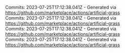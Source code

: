 Commits: 2023-07-25T17:12:38.041Z - Generated via https://github.com/marketplace/actions/artificial-grass
<br>
Commits: 2023-07-25T17:12:38.041Z - Generated via https://github.com/marketplace/actions/artificial-grass
<br>
Commits: 2023-07-25T17:12:38.041Z - Generated via https://github.com/marketplace/actions/artificial-grass
<br>
Commits: 2023-07-25T17:12:38.041Z - Generated via https://github.com/marketplace/actions/artificial-grass
<br>
